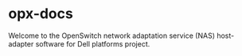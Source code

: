 # opx-docs
Welcome to the OpenSwitch network adaptation service (NAS) host-adapter software for Dell platforms project.

